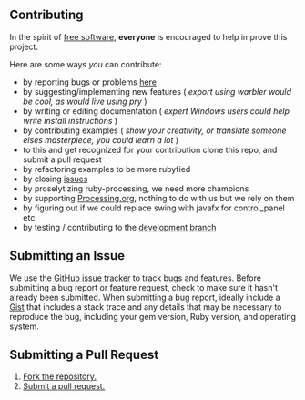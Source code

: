 ## Contributing
In the spirit of [free software][free-sw], **everyone** is encouraged to help improve this project.

Here are some ways *you* can contribute:

* by reporting bugs or problems [here][]
* by suggesting/implementing new features ( _export using warbler would be cool, as would live using pry_ )
* by writing or editing documentation ( _expert Windows users could help write install instructions_ )
* by contributing examples ( _show your creativity, or translate someone elses masterpiece, you could learn a lot_ )
* to this and get recognized for your contribution clone this repo, and submit a pull request
* by refactoring examples to be more rubyfied
* by closing [issues][]
* by proselytizing ruby-processing, we need more champions
* by supporting [Processing.org][], nothing to do with us but we rely on them
* by figuring out if we could replace swing with javafx for control_panel etc
* by testing / contributing to the [development branch][]

## Submitting an Issue
We use the [GitHub issue tracker][issues] to track bugs and features. Before
submitting a bug report or feature request, check to make sure it hasn't
already been submitted. When submitting a bug report, ideally include a [Gist][]
that includes a stack trace and any details that may be necessary to reproduce
the bug, including your gem version, Ruby version, and operating system. 

## Submitting a Pull Request
1. [Fork the repository.][fork]
2. [Submit a pull request.][pr]

[free-sw]: http://www.fsf.org/licensing/essays/free-sw.html
[here]: https://github.com/jashkenas/ruby-processing/issues
[issues]: https://github.com/jashkenas/ruby-processing/issues
[gist]: https://gist.github.com/
[fork]: http://help.github.com/fork-a-repo/
[pr]: http://help.github.com/send-pull-requests/
[processing.org]: http://processing.org/foundation/
[development branch]: https://github.com/ruby-processing/JRubyArt
